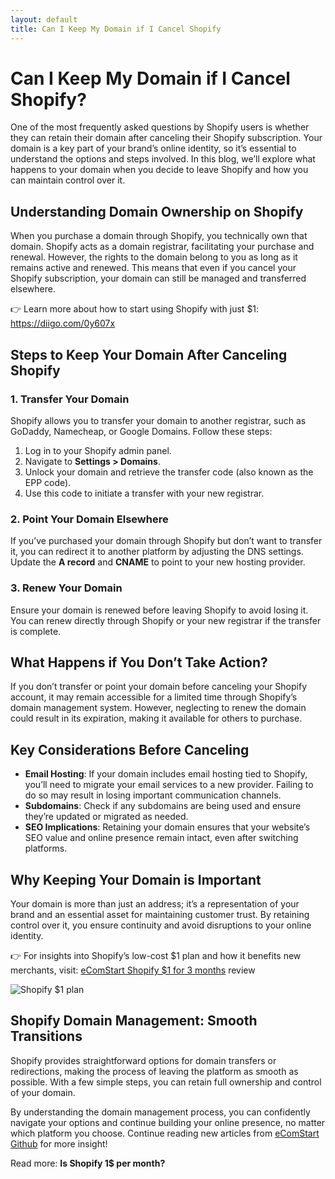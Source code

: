 ```yaml
---
layout: default
title: Can I Keep My Domain if I Cancel Shopify
---
```



# Can I Keep My Domain if I Cancel Shopify?

One of the most frequently asked questions by Shopify users is whether they can retain their domain after canceling their Shopify subscription. Your domain is a key part of your brand’s online identity, so it’s essential to understand the options and steps involved. In this blog, we’ll explore what happens to your domain when you decide to leave Shopify and how you can maintain control over it.


## Understanding Domain Ownership on Shopify

When you purchase a domain through Shopify, you technically own that domain. Shopify acts as a domain registrar, facilitating your purchase and renewal. However, the rights to the domain belong to you as long as it remains active and renewed. This means that even if you cancel your Shopify subscription, your domain can still be managed and transferred elsewhere.

👉 Learn more about how to start using Shopify with just $1: https://diigo.com/0y607x

## Steps to Keep Your Domain After Canceling Shopify

### 1. Transfer Your Domain
Shopify allows you to transfer your domain to another registrar, such as GoDaddy, Namecheap, or Google Domains. Follow these steps:

1. Log in to your Shopify admin panel.
2. Navigate to **Settings > Domains**.
3. Unlock your domain and retrieve the transfer code (also known as the EPP code).
4. Use this code to initiate a transfer with your new registrar.

### 2. Point Your Domain Elsewhere
If you’ve purchased your domain through Shopify but don’t want to transfer it, you can redirect it to another platform by adjusting the DNS settings. Update the **A record** and **CNAME** to point to your new hosting provider.

### 3. Renew Your Domain
Ensure your domain is renewed before leaving Shopify to avoid losing it. You can renew directly through Shopify or your new registrar if the transfer is complete.

## What Happens if You Don’t Take Action?

If you don’t transfer or point your domain before canceling your Shopify account, it may remain accessible for a limited time through Shopify’s domain management system. However, neglecting to renew the domain could result in its expiration, making it available for others to purchase.

## Key Considerations Before Canceling

- **Email Hosting**: If your domain includes email hosting tied to Shopify, you’ll need to migrate your email services to a new provider. Failing to do so may result in losing important communication channels.
- **Subdomains**: Check if any subdomains are being used and ensure they’re updated or migrated as needed.
- **SEO Implications**: Retaining your domain ensures that your website’s SEO value and online presence remain intact, even after switching platforms.

## Why Keeping Your Domain is Important

Your domain is more than just an address; it’s a representation of your brand and an essential asset for maintaining customer trust. By retaining control over it, you ensure continuity and avoid disruptions to your online identity.

👉 For insights into Shopify’s low-cost $1 plan and how it benefits new merchants, visit: [eComStart Shopify $1 for 3 months](https://ecomstart.io/shopify-1-dollar/) review

![Shopify $1 plan](https://ecomstart.io/wp-content/uploads/2024/11/Shopify-1-for-3-months.jpg)

## Shopify Domain Management: Smooth Transitions

Shopify provides straightforward options for domain transfers or redirections, making the process of leaving the platform as smooth as possible. With a few simple steps, you can retain full ownership and control of your domain.

By understanding the domain management process, you can confidently navigate your options and continue building your online presence, no matter which platform you choose. Continue reading new articles from [eComStart Github](https://ecomstart.github.io/) for more insight!

Read more: **Is Shopify 1$ per month?**
